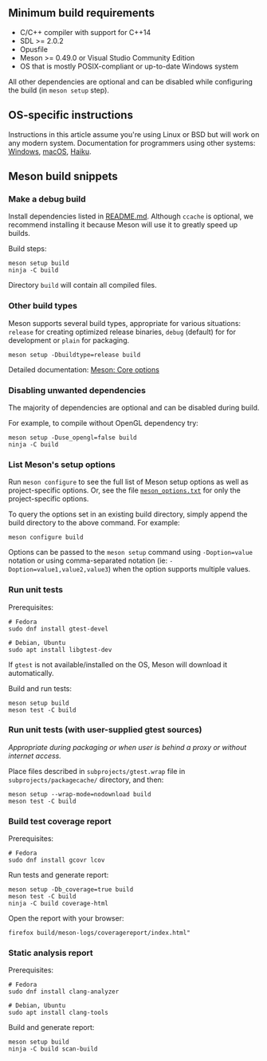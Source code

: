 ## Minimum build requirements

- C/C++ compiler with support for C++14
- SDL >= 2.0.2
- Opusfile
- Meson >= 0.49.0 or Visual Studio Community Edition
- OS that is mostly POSIX-compliant or up-to-date Windows system

All other dependencies are optional and can be disabled while configuring the
build (in `meson setup` step).

## OS-specific instructions

Instructions in this article assume you're using Linux or BSD but will work
on any modern system. Documentation for programmers using other systems:
[Windows], [macOS], [Haiku].

[Windows]: docs/build-windows.md
[macOS]: docs/build-macos.md
[Haiku]: docs/build-haiku.md

## Meson build snippets

### Make a debug build

Install dependencies listed in [README.md](README.md).  Although `ccache` is
optional, we recommend installing it because Meson will use it to greatly speed
up builds.

Build steps:

``` shell
meson setup build
ninja -C build
```
Directory `build` will contain all compiled files.

### Other build types

Meson supports several build types, appropriate for various situations:
`release` for creating optimized release binaries, `debug` (default) for
for development or `plain` for packaging.

``` shell
meson setup -Dbuildtype=release build
```
Detailed documentation: [Meson: Core options][meson-core]

[meson-core]: https://mesonbuild.com/Builtin-options.html#core-options

### Disabling unwanted dependencies

The majority of dependencies are optional and can be disabled during build.

For example, to compile without OpenGL dependency try:

``` shell
meson setup -Duse_opengl=false build
ninja -C build
```

### List Meson's setup options

Run `meson configure` to see the full list of Meson setup options as well
as project-specific options. Or, see the file
[`meson_options.txt`](meson_options.txt) for only the project-specific
options.

To query the options set in an existing build directory, simply append
the build directory to the above command. For example:

``` shell
meson configure build
```

Options can be passed to the `meson setup` command using `-Doption=value`
notation or using comma-separated notation (ie: `-Doption=value1,value2,value3`)
when the option supports multiple values.


### Run unit tests

Prerequisites:

``` shell
# Fedora
sudo dnf install gtest-devel
```
``` shell
# Debian, Ubuntu
sudo apt install libgtest-dev
```
If `gtest` is not available/installed on the OS, Meson will download it
automatically.

Build and run tests:

``` shell
meson setup build
meson test -C build
```

### Run unit tests (with user-supplied gtest sources)

*Appropriate during packaging or when user is behind a proxy or without
internet access.*

Place files described in `subprojects/gtest.wrap` file in
`subprojects/packagecache/` directory, and then:

``` shell
meson setup --wrap-mode=nodownload build
meson test -C build
```

### Build test coverage report

Prerequisites:

``` shell
# Fedora
sudo dnf install gcovr lcov
```

Run tests and generate report:

``` shell
meson setup -Db_coverage=true build
meson test -C build
ninja -C build coverage-html
```

Open the report with your browser:

``` shell
firefox build/meson-logs/coveragereport/index.html"
```

### Static analysis report

Prerequisites:

``` shell
# Fedora
sudo dnf install clang-analyzer
```
``` shell
# Debian, Ubuntu
sudo apt install clang-tools
```

Build and generate report:

``` shell
meson setup build
ninja -C build scan-build
```
